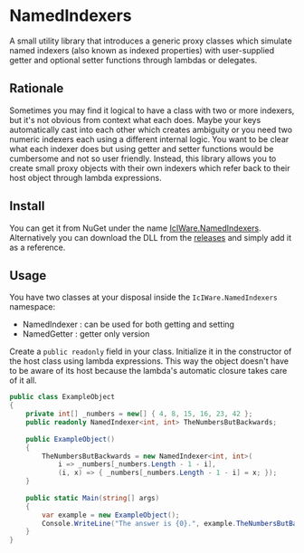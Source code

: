 # NamedIndexers
A small utility library that introduces a generic proxy classes which simulate named indexers (also known as indexed properties) with user-supplied getter and optional setter functions through lambdas or delegates.

## Rationale
Sometimes you may find it logical to have a class with two or more indexers, but it's not obvious from context what each does. Maybe your keys automatically cast into each other which creates ambiguity or  you need two numeric indexers each using a different internal logic. You want to be clear what each indexer does but using getter and setter functions would be cumbersome and not so user friendly. Instead, this library allows you to create small proxy objects with their own indexers which refer back to their host object through lambda expressions.

## Install
You can get it from NuGet under the name [IcIWare.NamedIndexers](https://www.nuget.org/packages/IcIWare.NamedIndexers/).
Alternatively you can download the DLL from the [releases](https://github.com/DAud-IcI/NamedIndexers/releases/tag/1.0.0) and simply add it as a reference.


## Usage
You have two classes at your disposal inside the `IcIWare.NamedIndexers` namespace:

* NamedIndexer : can be used for both getting and setting
* NamedGetter : getter only version

Create a `public readonly` field in your class. Initialize it in the constructor of the host class using lambda expressions. This way the object doesn't have to be aware of its host because the lambda's automatic closure takes care of it all.

```C#
public class ExampleObject
{
    private int[] _numbers = new[] { 4, 8, 15, 16, 23, 42 };
    public readonly NamedIndexer<int, int> TheNumbersButBackwards;
    
    public ExampleObject()
    {
        TheNumbersButBackwards = new NamedIndexer<int, int>(
            i => _numbers[_numbers.Length - 1 - i],
            (i, x) => { _numbers[_numbers.Length - 1 - i] = x; });
    }
    
    public static Main(string[] args)
    {
        var example = new ExampleObject();
        Console.WriteLine("The answer is {0}.", example.TheNumbersButBackwards[0]);
    }
}
```
